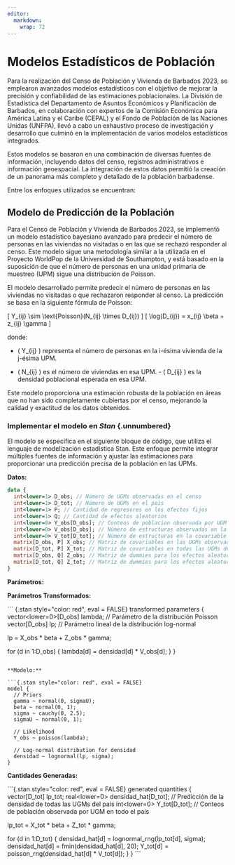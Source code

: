 ```yaml
---
editor: 
  markdown: 
    wrap: 72
---
```


# Modelos Estadísticos de Población

Para la realización del Censo de Población y Vivienda de Barbados 2023,
se emplearon avanzados modelos estadísticos con el objetivo de mejorar
la precisión y confiabilidad de las estimaciones poblacionales. La
División de Estadística del Departamento de Asuntos Económicos y
Planificación de Barbados, en colaboración con expertos de la Comisión
Económica para América Latina y el Caribe (CEPAL) y el Fondo de
Población de las Naciones Unidas (UNFPA), llevó a cabo un exhaustivo
proceso de investigación y desarrollo que culminó en la implementación
de varios modelos estadísticos integrados.

Estos modelos se basaron en una combinación de diversas fuentes de
información, incluyendo datos del censo, registros administrativos e
información geoespacial. La integración de estos datos permitió la
creación de un panorama más completo y detallado de la población
barbadense.

Entre los enfoques utilizados se encuentran:

## Modelo de Predicción de la Población

Para el Censo de Población y Vivienda de Barbados 2023, se implementó un
modelo estadístico bayesiano avanzado para predecir el número de
personas en las viviendas no visitadas o en las que se rechazó responder
al censo. Este modelo sigue una metodología similar a la utilizada en el
Proyecto WorldPop de la Universidad de Southampton, y está basado en la
suposición de que el número de personas en una unidad primaria de
muestreo (UPM) sigue una distribución de Poisson.

El modelo desarrollado permite predecir el número de personas en las
viviendas no visitadas o que rechazaron responder al censo. La
predicción se basa en la siguiente fórmula de Poisson:

\[ Y\_{ij} \sim \text{Poisson}(N\_{ij} \times D\_{ij}) \] \[
\log(D\_{ij}) = x\_{ij} \beta + z\_{ij} \gamma \]

donde:

-   ( Y\_{ij} ) representa el número de personas en la i-ésima vivienda
    de la j-ésima UPM.

-   ( N\_{ij} ) es el número de viviendas en esa UPM. - ( D\_{ij} ) es
    la densidad poblacional esperada en esa UPM.

Este modelo proporciona una estimación robusta de la población en áreas
que no han sido completamente cubiertas por el censo, mejorando la
calidad y exactitud de los datos obtenidos.

### Implementar el modelo en *Stan* {.unnumbered}

El modelo se especifica en el siguiente bloque de código, que utiliza el
lenguaje de modelización estadística Stan. Este enfoque permite integrar
múltiples fuentes de información y ajustar las estimaciones para
proporcionar una predicción precisa de la población en las UPMs.

**Datos:**


```stan
data {
  int<lower=1> D_obs; // Número de UGMs observadas en el censo 
  int<lower=1> D_tot; // Número de UGMs en el pais
  int<lower=1> P; // Cantidad de regresores en los efectos fijos 
  int<lower=1> Q; // Cantidad de efectos aleatorios
  int<lower=0> Y_obs[D_obs]; // Conteos de poblacion observada por UGM 
  int<lower=0> V_obs[D_obs]; // Número de estructuras observadas en la UGM 
  int<lower=0> V_tot[D_tot]; // Número de estructuras en la covariable satelital 
  matrix[D_obs, P] X_obs; // Matriz de covariables en las UGMs observadas 
  matrix[D_tot, P] X_tot; // Matriz de covariables en todas las UGMs del pais
  matrix[D_obs, Q] Z_obs; // Matriz de dummies para los efectos aleatorios en las UGMs observadas 
  matrix[D_tot, Q] Z_tot; // Matriz de dummies para los efectos aleatorios en todas las UGMs del pais
}
```


**Parámetros:**



**Parámetros Transformados:**

\`\`\` {.stan style="color: red", eval = FALSE} transformed parameters {
vector\<lower=0\>\[D_obs\] lambda; // Parámetro de la distribución
Poisson vector\[D_obs\] lp; // Parámetro lineal de la distribución
log-normal

lp = X_obs \* beta + Z_obs \* gamma;

for (d in 1:D_obs) { lambda\[d\] = densidad\[d\] \* V_obs\[d\]; } }

```         

**Modelo:**

```{.stan style="color: red", eval = FALSE}
model {
  // Priors
  gamma ~ normal(0, sigmaU);
  beta ~ normal(0, 1);
  sigma ~ cauchy(0, 2.5);
  sigmaU ~ normal(0, 1);
  
  // Likelihood
  Y_obs ~ poisson(lambda);
  
  // Log-normal distribution for densidad
  densidad ~ lognormal(lp, sigma);
}
```

**Cantidades Generadas:**

\`\`\`{.stan style="color: red", eval = FALSE} generated quantities {
vector\[D_tot\] lp_tot; real\<lower=0\> densidad_hat\[D_tot\]; //
Predicción de la densidad de todas las UGMs del país int\<lower=0\>
Y_tot\[D_tot\]; // Conteos de población observada por UGM en todo el
país

lp_tot = X_tot \* beta + Z_tot \* gamma;

for (d in 1:D_tot) { densidad_hat\[d\] = lognormal_rng(lp_tot\[d\],
sigma); densidad_hat\[d\] = fmin(densidad_hat\[d\], 20); Y_tot\[d\] =
poisson_rng(densidad_hat\[d\] \* V_tot\[d\]); } } \`\`\`
